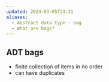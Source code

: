 ```yaml
---
updated: 2024-03-05T23:21
aliases:
  - Abstract data type - bag
  - What are bags?
---
```

## ADT bags


- finite collection of items in no order
- can have duplicates